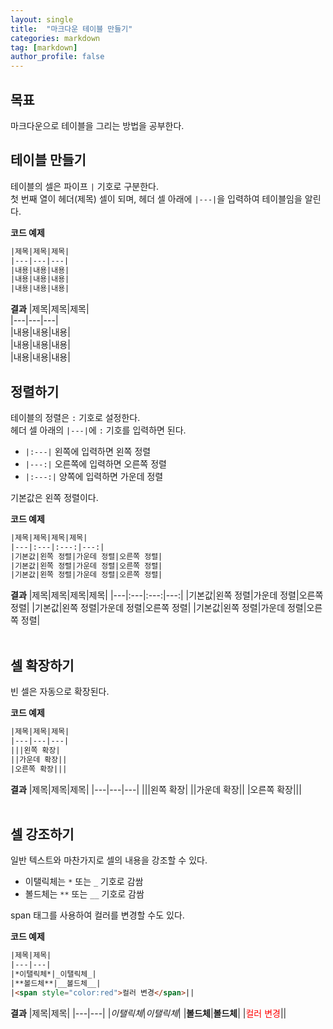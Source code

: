 ```yaml
---
layout: single
title:  "마크다운 테이블 만들기"
categories: markdown
tag: [markdown]
author_profile: false
---
```


## 목표
마크다운으로 테이블을 그리는 방법을 공부한다. 



## 테이블 만들기
테이블의 셀은 파이프 <code>|</code> 기호로 구분한다.  
첫 번째 열이 헤더(제목) 셀이 되며, 헤더 셀 아래에 <code>|---|</code>을 입력하여 테이블임을 알린다.


**코드 예제**
```html
|제목|제목|제목|
|---|---|---|
|내용|내용|내용|
|내용|내용|내용|
|내용|내용|내용|
```

**결과**
|제목|제목|제목|  
|---|---|---|  
|내용|내용|내용|  
|내용|내용|내용|  
|내용|내용|내용|  



## 정렬하기
테이블의 정렬은 <code>:</code> 기호로 설정한다.  
헤더 셀 아래의 <code>|---|</code>에 <code>:</code> 기호를 입력하면 된다.
- <code>|:---|</code> 왼쪽에 입력하면 왼쪽 정렬
- <code>|---:|</code> 오른쪽에 입력하면 오른쪽 정렬
- <code>|:---:|</code> 양쪽에 입력하면 가운데 정렬

기본값은 왼쪽 정렬이다.
<br>

**코드 예제**
```html
|제목|제목|제목|제목|
|---|:---|:---:|---:|
|기본값|왼쪽 정렬|가운데 정렬|오른쪽 정렬|
|기본값|왼쪽 정렬|가운데 정렬|오른쪽 정렬|
|기본값|왼쪽 정렬|가운데 정렬|오른쪽 정렬|
```

**결과**
|제목|제목|제목|제목|
|---|:---|:---:|---:|
|기본값|왼쪽 정렬|가운데 정렬|오른쪽 정렬|
|기본값|왼쪽 정렬|가운데 정렬|오른쪽 정렬|
|기본값|왼쪽 정렬|가운데 정렬|오른쪽 정렬|
<br>
<br>



## 셀 확장하기
빈 셀은 자동으로 확장된다.
<br>

**코드 예제**
```html
|제목|제목|제목|
|---|---|---|
|||왼쪽 확장|
||가운데 확장||
|오른쪽 확장|||
```

**결과**
|제목|제목|제목|
|---|---|---|
|||왼쪽 확장|
||가운데 확장||
|오른쪽 확장|||
<br>
<br>



## 셀 강조하기
일반 텍스트와 마찬가지로 셀의 내용을 강조할 수 있다.
- 이탤릭체는 <code>*</code> 또는 <code>_</code> 기호로 감쌈
- 볼드체는 <code>**</code> 또는 <code>__</code> 기호로 감쌈

span 태그를 사용하여 컬러를 변경할 수도 있다.
<br>

**코드 예제**
```html
|제목|제목|
|---|---|
|*이탤릭체*|_이탤릭체_|
|**볼드체**|__볼드체__|
|<span style="color:red">컬러 변경</span>||
```

**결과**
|제목|제목|
|---|---|
|*이탤릭체*|_이탤릭체_|
|**볼드체**|__볼드체__|
|<span style="color:red">컬러 변경</span>||
